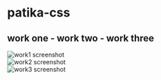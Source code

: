 # patika-css
## work one - work two - work three

![work1 screenshot](/work1-funShop/image/work1-ss.png)  
![work2 screenshot](/work2-google1998/image/work2-ss.png)  
![work3 screenshot](/work3-google2023/image/work3-ss.png)

